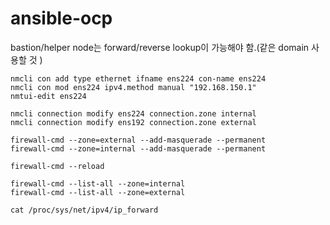 # ansible-ocp  

bastion/helper node는 forward/reverse lookup이 가능해야 함.(같은 domain 사용할 것 )  
```  
nmcli con add type ethernet ifname ens224 con-name ens224
nmcli con mod ens224 ipv4.method manual "192.168.150.1"
nmtui-edit ens224

nmcli connection modify ens224 connection.zone internal
nmcli connection modify ens192 connection.zone external

firewall-cmd --zone=external --add-masquerade --permanent
firewall-cmd --zone=internal --add-masquerade --permanent

firewall-cmd --reload

firewall-cmd --list-all --zone=internal
firewall-cmd --list-all --zone=external

cat /proc/sys/net/ipv4/ip_forward
```  